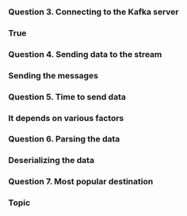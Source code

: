 ### Question 3. Connecting to the Kafka server
### True


### Question 4. Sending data to the stream
### Sending the messages


### Question 5. Time to send data
### It depends on various factors

### Question 6. Parsing the data 
### Deserializing the data

### Question 7. Most popular destination 
### Topic
